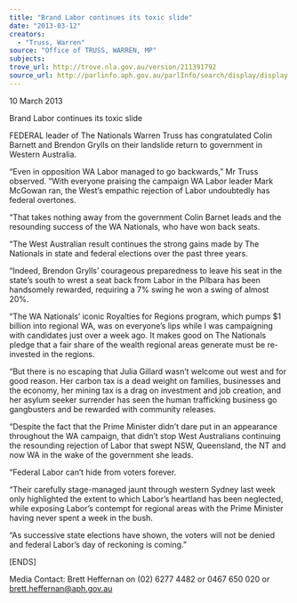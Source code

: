 ```yaml
---
title: "Brand Labor continues its toxic slide"
date: "2013-03-12"
creators:
  - "Truss, Warren"
source: "Office of TRUSS, WARREN, MP"
subjects:
trove_url: http://trove.nla.gov.au/version/211391792
source_url: http://parlinfo.aph.gov.au/parlInfo/search/display/display.w3p;query=Id%3A%22media/pressrel/2292535%22
---
```


 10 March 2013      

 Brand Labor continues its toxic slide   

 FEDERAL leader of The Nationals Warren Truss has congratulated Colin Barnett and Brendon Grylls  on their landslide return to government in Western Australia.   

 “Even in opposition WA Labor managed to go backwards,” Mr Truss observed. “With everyone  praising the campaign WA Labor leader Mark McGowan ran, the West’s empathic rejection of Labor  undoubtedly has federal overtones.   

 “That takes nothing away from the government Colin Barnet leads and the resounding success of the  WA Nationals, who have won back seats.   

 “The West Australian result continues the strong gains made by The Nationals in state and federal  elections over the past three years.   

 “Indeed, Brendon Grylls’ courageous preparedness to leave his seat in the state’s south to wrest a  seat back from Labor in the Pilbara has been handsomely rewarded, requiring a 7% swing he won a  swing of almost 20%.   

 “The WA Nationals’ iconic Royalties for Regions program, which pumps $1 billion into regional WA,  was on everyone’s lips while I was campaigning with candidates just over a week ago. It makes good  on The Nationals pledge that a fair share of the wealth regional areas generate must be re-invested  in the regions.   

 “But there is no escaping that Julia Gillard wasn’t welcome out west and for good reason. Her carbon  tax is a dead weight on families, businesses and the economy, her mining tax is a drag on investment  and job creation, and her asylum seeker surrender has seen the human trafficking business go  gangbusters and be rewarded with community releases.   

 “Despite the fact that the Prime Minister didn’t dare put in an appearance throughout the WA  campaign, that didn’t stop West Australians continuing the resounding rejection of Labor that swept  NSW, Queensland, the NT and now WA in the wake of the government she leads.   

 “Federal Labor can’t hide from voters forever.   

 “Their carefully stage-managed jaunt through western Sydney last week only highlighted the extent  to which Labor’s heartland has been neglected, while exposing Labor’s contempt for regional areas  with the Prime Minister having never spent a week in the bush.   

 “As successive state elections have shown, the voters will not be denied and federal Labor’s day of  reckoning is coming.”   

 [ENDS]   

 Media Contact: Brett Heffernan on (02) 6277 4482 or 0467 650 020 or brett.heffernan@aph.gov.au   

